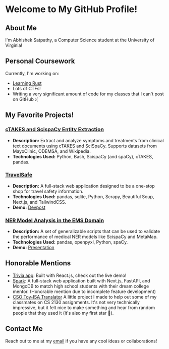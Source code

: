 # Welcome to My GitHub Profile!

## About Me
I'm Abhishek Satpathy, a Computer Science student at the University of Virginia!

## Personal Coursework
Currently, I'm working on:
- [Learning Rust](https://github.com/asatpathy314/learning-rust)
- Lots of CTFs!
- Writing a very significant amount of code for my classes that I can't post on GitHub :(

## My Favorite Projects!

### [cTAKES and ScispaCy Entity Extraction](https://github.com/asatpathy314/cTAKES-SciSpaCy-symptom-extractor)
- **Description:** Extract and analyze symptoms and treatments from clinical text documents using cTAKES and SciSpaCy. Supports datasets from MayoClinic, ODEMSA, and Wikipedia.
- **Technologies Used:** Python, Bash, ScispaCy (and spaCy), cTAKES, pandas.

### [TravelSafe](https://github.com/asatpathy314/travel-safe-wics)
- **Description:** A full-stack web application designed to be a one-stop shop for travel safety information.
- **Technologies Used:** pandas, sqlite, Python, Scrapy, Beautiful Soup, Next.js, and TailwindCSS.
- **Demo:** [Devpost](https://devpost.com/software/travelsafe-d08b45)

### [NER Model Analysis in the EMS Domain](https://github.com/asatpathy314/ner-model-analysis-for-ems)
- **Description:** A set of generalizable scripts that can be used to validate the performance of medical NER models like ScispaCy and MetaMap.
- **Technologies Used:** pandas, openpyxl, Python, spaCy.
- **Demo:** [Presentation](https://github.com/asatpathy314/ner-model-analysis-for-ems/blob/main/2_23_2024%20-%20Link%20Lab%20CogEMS.pdf)

## Honorable Mentions
- [Trivia app](https://asatpathy314.github.io/trivia-app/): Built with React.js, check out the live demo!
- [Spark](https://github.com/asatpathy314/spark): A full-stack web application built with Next.js, FastAPI, and MongoDB to match high school students with their dream college mentor. (Honorable mention due to incomplete feature development)
- [CSO Toy-ISA Translator](https://github.com/asatpathy314/cso-toy-isa-translator) A little project I made to help out some of my classmates on CS 2130 assignments. It's not very technically impressive, but it felt nice to make something and hear from random people that they used it (it's also my first star :star_struck:).

## Contact Me
Reach out to me at my [email](mailto:asatpathy314@gmail.com) if you have any cool ideas or collaborations!
